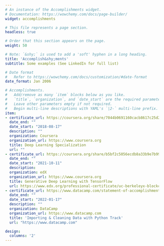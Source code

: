 ```yaml
---
# An instance of the Accomplishments widget.
# Documentation: https://wowchemy.com/docs/page-builder/
widget: accomplishments

# This file represents a page section.
headless: true

# Order that this section appears on the page.
weight: 50

# Note: `&shy;` is used to add a 'soft' hyphen in a long heading.
title: 'Accomplish&shy;ments'
subtitle: Some examples (See LinkedIn for full list)

# Date format
#   Refer to https://wowchemy.com/docs/customization/#date-format
date_format: Jan 2006

# Accomplishments.
#   Add/remove as many `item` blocks below as you like.
#   `title`, `organization`, and `date_start` are the required parameters.
#   Leave other parameters empty if not required.
#   Begin multi-line descriptions with YAML's `|2-` multi-line prefix.
item:
- certificate_url: https://coursera.org/share/7044b0691160cacb8617c25d223e9a5e
  date_end: ""
  date_start: "2018-08-17"
  description: ""
  organization: Coursera
  organization_url: https://www.coursera.org
  title: Deep Learning Specialization
  url: ""
- certificate_url: https://coursera.org/share/b5bf2c5056ecdb8a33b9e7b9902b1461
  date_end: ""
  date_start: "2021-10-11"
  description: 
  organization: edX
  organization_url: https://www.coursera.org
  title: Generative Deep Learning with TensorFlow
  url: https://www.edx.org/professional-certificate/uc-berkeleyx-blockchain-fundamentals
- certificate_url: https://www.datacamp.com/statement-of-accomplishment/track/a6db00cee17c3674150e15b30c8daf4487a641ef
  date_end: ""
  date_start: "2022-01-17"
  description: ""
  organization: DataCamp
  organization_url: https://www.datacamp.com
  title: 'Importing & Cleaning Data with Python Track'
  url: "https://www.datacamp.com"

design:
  columns: '2' 
---
```

